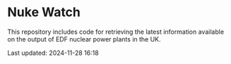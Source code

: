 # Nuke Watch

This repository includes code for retrieving the latest information available on the output of EDF nuclear power plants in the UK.

Last updated: 2024-11-28 16:18